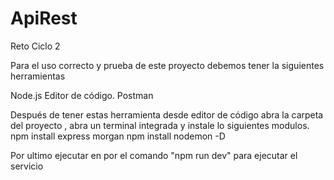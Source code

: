 # ApiRest

Reto Ciclo 2

Para el uso correcto  y prueba de este proyecto debemos tener la siguientes herramientas

Node.js
Editor de código. 
Postman 

Después de tener estas herramienta desde editor de código abra la carpeta del proyecto , abra un terminal integrada y instale lo siguientes modulos. 
npm install express morgan
npm install nodemon -D

Por ultimo ejecutar en por el comando "npm run dev" para ejecutar el servicio
